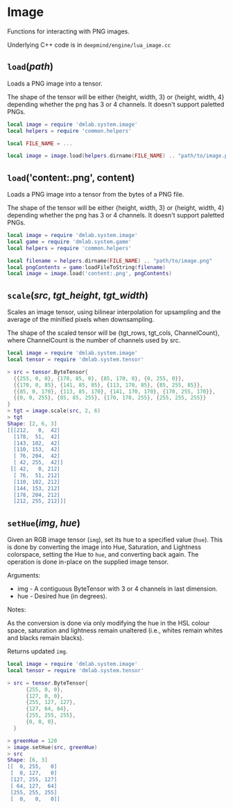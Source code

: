 # Image

Functions for interacting with PNG images.

Underlying C++ code is in `deepmind/engine/lua_image.cc`

## `load`(*path*)

Loads a PNG image into a tensor.

The shape of the tensor will be either {height, width, 3} or {height, width, 4}
depending whether the png has 3 or 4 channels. It doesn't support paletted PNGs.

```lua
local image = require 'dmlab.system.image'
local helpers = require 'common.helpers'

local FILE_NAME = ...

local image = image.load(helpers.dirname(FILE_NAME) .. "path/to/image.png")
```

## `load`('content:.png', content)

Loads a PNG image into a tensor from the bytes of a PNG file.

The shape of the tensor will be either {height, width, 3} or {height, width, 4}
depending whether the png has 3 or 4 channels. It doesn't support paletted PNGs.

```lua
local image = require 'dmlab.system.image'
local game = require 'dmlab.system.game'
local helpers = require 'common.helpers'

local filename = helpers.dirname(FILE_NAME) .. "path/to/image.png"
local pngContents = game:loadFileToString(filename)
local image = image.load('content:.png', pngContents)
```

## `scale`(*src*, *tgt_height*, *tgt_width*)

Scales an image tensor, using bilinear interpolation for upsampling and the
average of the minified pixels when downsampling.

The shape of the scaled tensor will be {tgt_rows, tgt_cols, ChannelCount}, where
ChannelCount is the number of channels used by src.

```lua
local image = require 'dmlab.system.image'
local tensor = require 'dmlab.system.tensor'

> src = tensor.ByteTensor{
  {{255, 0, 0}, {170, 85, 0}, {85, 170, 0}, {0, 255, 0}},
  {{170, 0, 85}, {141, 85, 85}, {113, 170, 85}, {85, 255, 85}},
  {{85, 0, 170}, {113, 85, 170}, {141, 170, 170}, {170, 255, 170}},
  {{0, 0, 255}, {85, 85, 255}, {170, 170, 255}, {255, 255, 255}}
}
> tgt = image.scale(src, 2, 6)
> tgt
Shape: [2, 6, 3]
[[[212,   0,  42]
  [178,  51,  42]
  [143, 102,  42]
  [110, 153,  42]
  [ 76, 204,  42]
  [ 42, 255,  42]]
 [[ 42,   0, 212]
  [ 76,  51, 212]
  [110, 102, 212]
  [144, 153, 212]
  [178, 204, 212]
  [212, 255, 212]]]
```

## `setHue`(*img*, *hue*)

Given an RGB image tensor (`img`), set its hue to a specified value (`hue`).
This is done by converting the image into Hue, Saturation, and Lightness
colorspace, setting the Hue to `hue`, and converting back again. The operation
is done in-place on the supplied image tensor.

Arguments:

*   img - A contiguous ByteTensor with 3 or 4 channels in last dimension.
*   hue - Desired hue (in degrees).

Notes:

As the conversion is done via only modifying the hue in the HSL colour space,
saturation and lightness remain unaltered (i.e., whites remain whites and blacks
remain blacks).

Returns updated `img`.

```Lua
local image = require 'dmlab.system.image'
local tensor = require 'dmlab.system.tensor'

> src = tensor.ByteTensor{
      {255, 0, 0},
      {127, 0, 0},
      {255, 127, 127},
      {127, 64, 64},
      {255, 255, 255},
      {0, 0, 0},
  }

> greenHue = 120
> image.setHue(src, greenHue)
> src
Shape: [6, 3]
[[  0, 255,   0]
 [  0, 127,   0]
 [127, 255, 127]
 [ 64, 127,  64]
 [255, 255, 255]
 [  0,   0,   0]]
```
